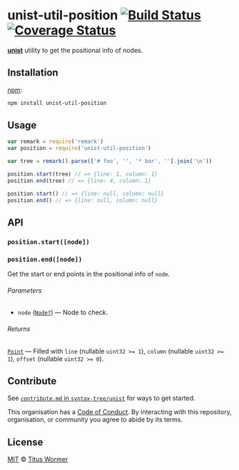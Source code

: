 # unist-util-position [![Build Status][build-badge]][build-status] [![Coverage Status][coverage-badge]][coverage-status]

[**unist**][unist] utility to get the positional info of nodes.

## Installation

[npm][]:

```bash
npm install unist-util-position
```

## Usage

```js
var remark = require('remark')
var position = require('unist-util-position')

var tree = remark().parse(['# foo', '', '* bar', ''].join('\n'))

position.start(tree) // => {line: 1, column: 1}
position.end(tree) // => {line: 4, column: 1}

position.start() // => {line: null, column: null}
position.end() // => {line: null, column: null}
```

## API

### `position.start([node])`

### `position.end([node])`

Get the start or end points in the positional info of `node`.

###### Parameters

*   `node` ([`Node?`][node]) — Node to check.

###### Returns

[`Point`][point] — Filled with `line` (nullable `uint32 >= 1`),
`column` (nullable `uint32 >= 1`), `offset` (nullable `uint32 >= 0`).

## Contribute

See [`contribute.md` in `syntax-tree/unist`][contribute] for ways to get
started.

This organisation has a [Code of Conduct][coc].  By interacting with this
repository, organisation, or community you agree to abide by its terms.

## License

[MIT][license] © [Titus Wormer][author]

<!-- Definitions -->

[build-badge]: https://img.shields.io/travis/syntax-tree/unist-util-position.svg

[build-status]: https://travis-ci.org/syntax-tree/unist-util-position

[coverage-badge]: https://img.shields.io/codecov/c/github/syntax-tree/unist-util-position.svg

[coverage-status]: https://codecov.io/github/syntax-tree/unist-util-position

[license]: LICENSE

[author]: http://wooorm.com

[npm]: https://docs.npmjs.com/cli/install

[unist]: https://github.com/syntax-tree/unist

[node]: https://github.com/syntax-tree/unist#node

[point]: https://github.com/syntax-tree/unist#point

[contribute]: https://github.com/syntax-tree/unist/blob/master/contributing.md

[coc]: https://github.com/syntax-tree/unist/blob/master/code-of-conduct.md
